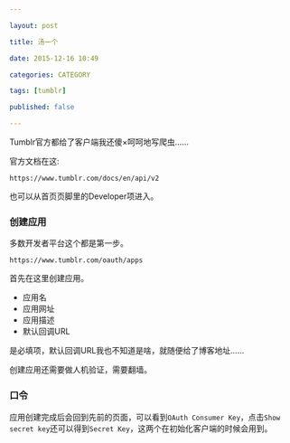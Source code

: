 ```yaml
---

layout: post

title: 汤一个

date: 2015-12-16 10:49

categories: CATEGORY

tags: [tumblr]

published: false

---
```


Tumblr官方都给了客户端我还傻×呵呵地写爬虫……

官方文档在这:

	https://www.tumblr.com/docs/en/api/v2

也可以从首页页脚里的Developer项进入。

### 创建应用

多数开发者平台这个都是第一步。

	https://www.tumblr.com/oauth/apps

首先在这里创建应用。

- 应用名
- 应用网址
- 应用描述
- 默认回调URL

是必填项，默认回调URL我也不知道是啥，就随便给了博客地址……

创建应用还需要做人机验证，需要翻墙。

### 口令

应用创建完成后会回到先前的页面，可以看到`OAuth Consumer Key`，点击`Show secret key`还可以得到`Secret Key`，这两个在初始化客户端的时候会用到。